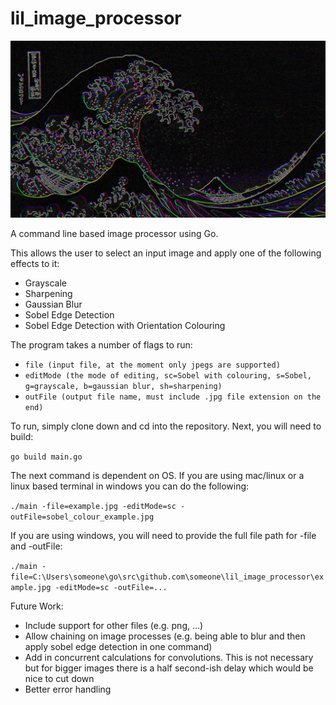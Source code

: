 # lil_image_processor

![Lil' Image Processor](https://github.com/rhodriguerrier/lil_image_processor/blob/main/sobel_colour_japanese_wave.jpg?raw=true)

A command line based image processor using Go.

This allows the user to select an input image and apply one of the following effects to it:
- Grayscale
- Sharpening
- Gaussian Blur
- Sobel Edge Detection
- Sobel Edge Detection with Orientation Colouring

The program takes a number of flags to run:
- ``file (input file, at the moment only jpegs are supported)``
- ``editMode (the mode of editing, sc=Sobel with colouring, s=Sobel, g=grayscale, b=gaussian blur, sh=sharpening)``
- ``outFile (output file name, must include .jpg file extension on the end)``

To run, simply clone down and cd into the repository. Next, you will need to build:

``go build main.go``

The next command is dependent on OS. If you are using mac/linux or a linux based terminal in windows you can do the following:

``./main -file=example.jpg -editMode=sc -outFile=sobel_colour_example.jpg``

If you are using windows, you will need to provide the full file path for -file and -outFile:

``./main -file=C:\Users\someone\go\src\github.com\someone\lil_image_processor\example.jpg -editMode=sc -outFile=...``

Future Work:
- Include support for other files (e.g. png, ...)
- Allow chaining on image processes (e.g. being able to blur and then apply sobel edge detection in one command)
- Add in concurrent calculations for convolutions. This is not necessary but for bigger images there is a half second-ish delay which would be nice to cut down
- Better error handling


